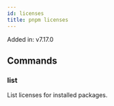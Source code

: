 ```yaml
---
id: licenses
title: pnpm licenses
---
```


Added in: v7.17.0

## Commands

### list

List licenses for installed packages.
